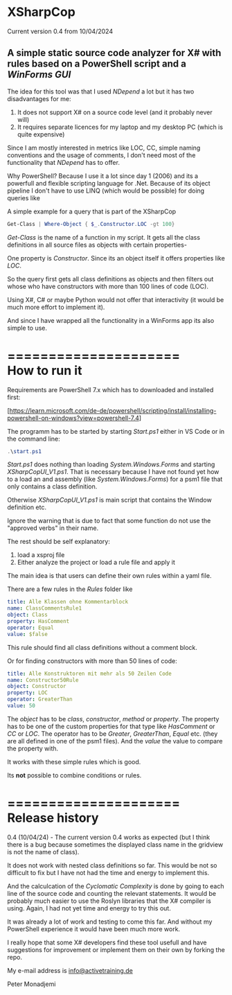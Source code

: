 # XSharpCop

Current version 0.4 from 10/04/2024

## A simple static source code analyzer for X# with rules based on a PowerShell script and a _WinForms GUI_

The idea for this tool was that I used _NDepend_ a lot but it has two disadvantages for me:

1. It does not support X# on a source code level (and it probably never will)
2. It requires separate licences for my laptop and my desktop PC (which is quite expensive)

Since I am mostly interested in metrics like LOC, CC, simple naming conventions and the usage of comments, I don't need most of the functionality that _NDepend_ has to offer.

Why PowerShell? Because I use it a lot since day 1 (2006) and its a powerfull and flexible scripting language for .Net. Because of its object pipeline I don't have to use LINQ (which would be possible) for doing queries like

A simple example for a query that is part of the XSharpCop

```PowerShell
Get-Class | Where-Object { $_.Constructor.LOC -gt 100}
```

_Get-Class_ is the name of a function in my script. It gets all the class definitions in all source files as objects with certain properties-

One property is _Constructor_. Since its an object itself it offers properties like _LOC_.

So the query first gets all class definitions as objects and then filters out whose who have constructors with more than 100 lines of code (LOC).

Using X#, C# or maybe Python would not offer that interactivity (it would be much more effort to implement it).

And since I have wrapped all the functionality in a WinForms app its also simple to use.

=====================  
How to run it
=====================  

Requirements are PowerShell 7.x which has to downloaded and installed first:

[https://learn.microsoft.com/de-de/powershell/scripting/install/installing-powershell-on-windows?view=powershell-7.4]

The programm has to be started by starting _Start.ps1_ either in VS Code or in the command line:

```PowerShell
.\start.ps1
```

_Start.ps1_ does nothing than loading _System.Windows.Forms_ and starting _XSharpCopUI_V1.ps1_. That is necessary because I have not found yet how to a load an and assembly (like _System.Windows.Forms_) for a psm1 file that only contains a class definition.

Otherwise _XSharpCopUI_V1.ps1_ is main script that contains the Window definition etc.

Ignore the warning that is due to fact that some function do not use the "approved verbs" in their name.

The rest should be self explanatory:

1. load a xsproj file
2. Either analyze the project or load a rule file and apply it

The main idea is that users can define their own rules within a yaml file.

There are a few rules in the _Rules_ folder like

```yaml
title: Alle Klassen ohne Kommentarblock
name: ClassCommentsRule1
object: Class
property: HasComment
operator: Equal
value: $false
```

This rule should find all class definitions without a comment block.

Or for finding constructors with more than 50 lines of code:

```yaml
title: Alle Konstruktoren mit mehr als 50 Zeilen Code
name: Constructor50Rule
object: Constructor
property: LOC
operator: GreaterThan
value: 50
```

The _object_ has to be _class_, _constructor_, _method_ or _property_. The property has to be one of the custom properties for that type like _HasComment_ or _CC_ or _LOC_. The operator has to be _Greater_, _GreaterThan_, _Equal_ etc. (they are all defined in one of the psm1 files). And the _value_ the value to compare the property with.

It works with these simple rules which is good.

Its **not** possible to combine conditions or rules.

=====================  
Release history
=====================  

0.4 (10/04/24) - The current version 0.4 works as expected (but I think there is a bug because sometimes the displayed class name in the gridview is not the name of class).

It does not work with nested class definitions so far. This would be not so difficult to fix but I have not had the time and energy to implement this.

And the calculcation of the _Cyclomatic Complexity_ is done by going to each line of the source code and counting the relevant statements. It would be probably much easier to use the Roslyn libraries that the X# compiler is using. Again, I had not yet time and energy to try this out.

It was already a lot of work and testing to come this far. And without my PowerShell experience it would have been much more work.

I really hope that some X# developers find these tool usefull and have suggestions for improvement or implement them on their own by forking the repo.

My e-mail address is info@activetraining.de

Peter Monadjemi

